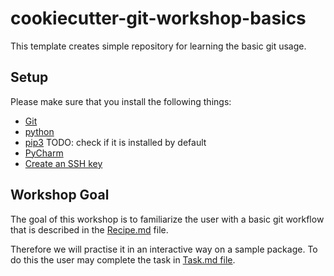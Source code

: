 # cookiecutter-git-workshop-basics
This template creates simple repository for learning the basic git usage.


## Setup

Please make sure that you install the following things:
 * [Git](https://www.atlassian.com/git/tutorials/install-git)
 * [python](https://wiki.python.org/moin/BeginnersGuide/Download)
 * [pip3](https://pip.pypa.io/en/stable/installing/) TODO: check if it is installed by default
 * [PyCharm](https://www.jetbrains.com/help/pycharm/installation-guide.html)
 * [Create an SSH key](https://docs.github.com/en/github/authenticating-to-github/generating-a-new-ssh-key-and-adding-it-to-the-ssh-agent)


## Workshop Goal

The goal of this workshop is to familiarize the user with a basic git workflow
that is described in the [Recipe.md](Recipe.md) file.

Therefore we will practise it in an interactive way on a sample package. 
To do this the user may complete the task in [Task.md file](Tasks.md).


